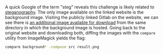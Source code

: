 A quick Google of the term "steg" reveals this challenge is likely related to [steganography](https://en.wikipedia.org/wiki/Steganography). The only image available on the linked website is the background image. Visiting the publicly linked Gitlab on the website, we can see there is [an additional image available for download]({attachments[background_nochall.png]}) from the same directory in which the background image is hosted. Going back to the original website and downloading both, diffing the images with the `compare` utility from ImageMagick yields the flag:

```sh
compare background* -compose src result.png
```
